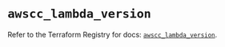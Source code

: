 # `awscc_lambda_version`

Refer to the Terraform Registry for docs: [`awscc_lambda_version`](https://registry.terraform.io/providers/hashicorp/awscc/0.70.0/docs/resources/lambda_version).
